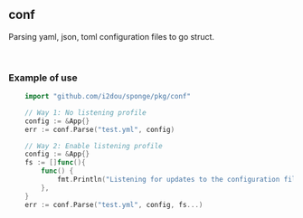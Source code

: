 ## conf

Parsing yaml, json, toml configuration files to go struct.

<br>

### Example of use

```go
    import "github.com/i2dou/sponge/pkg/conf"

    // Way 1: No listening profile
    config := &App{}
    err := conf.Parse("test.yml", config)

    // Way 2: Enable listening profile
    config := &App{}
    fs := []func(){
        func() {
            fmt.Println("Listening for updates to the configuration file")
        },
    }
    err := conf.Parse("test.yml", config, fs...)
```

